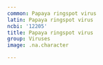 ```yaml
---
common: Papaya ringspot virus
latin: Papaya ringspot virus
ncbi: '12205'
title: Papaya ringspot virus
group: Viruses
image: .na.character

---
```

